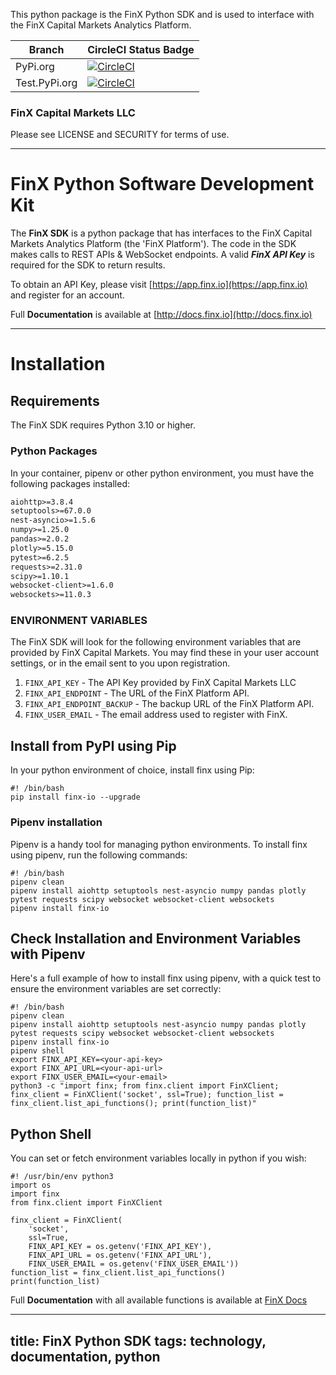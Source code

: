 This python package is the FinX Python SDK and is used to interface with the FinX Capital Markets Analytics Platform.


| Branch | CircleCI Status Badge |
| ------ | -------------------- |
| PyPi.org | [![CircleCI](https://dl.circleci.com/status-badge/img/gh/FinX-IO/finx/tree/main.svg?style=svg&circle-token=a2c782bbf496cf79a9dbee9a41960601a56d28f7)](https://dl.circleci.com/status-badge/redirect/gh/FinX-IO/finx/tree/main) |
| Test.PyPi.org | [![CircleCI](https://dl.circleci.com/status-badge/img/gh/FinX-IO/finx/tree/dev.svg?style=svg&circle-token=a2c782bbf496cf79a9dbee9a41960601a56d28f7)](https://dl.circleci.com/status-badge/redirect/gh/FinX-IO/finx/tree/dev) |

### FinX Capital Markets LLC

Please see LICENSE and SECURITY for terms of use.

***

# FinX Python Software Development Kit

The **FinX SDK** is a python package that has interfaces to the FinX Capital Markets
Analytics Platform (the 'FinX Platform'). The code in the SDK makes calls to REST APIs 
& WebSocket endpoints. A valid ___FinX API Key___ is required for the SDK to return results.

To obtain an API Key, please visit [https://app.finx.io](https://app.finx.io) and register for an account.

Full **Documentation** is available at [http://docs.finx.io](http://docs.finx.io)

***

# Installation

## Requirements

The FinX SDK requires Python 3.10 or higher.

### Python Packages

In your container, pipenv or other python environment, you must have the following
packages installed:

```requirements.txt
aiohttp>=3.8.4
setuptools>=67.0.0
nest-asyncio>=1.5.6
numpy>=1.25.0
pandas>=2.0.2
plotly>=5.15.0
pytest>=6.2.5
requests>=2.31.0
scipy>=1.10.1
websocket-client>=1.6.0
websockets>=11.0.3
```

### ENVIRONMENT VARIABLES

The FinX SDK will look for the following environment variables that are provided by FinX Capital Markets. You may find these
in your user account settings, or in the email sent to you upon registration. 

1. `FINX_API_KEY` - The API Key provided by FinX Capital Markets LLC
2. `FINX_API_ENDPOINT` - The URL of the FinX Platform API.
3. `FINX_API_ENDPOINT_BACKUP` - The backup URL of the FinX Platform API.
4. `FINX_USER_EMAIL` - The email address used to register with FinX.

## Install from PyPI using Pip

In your python environment of choice, install finx using Pip:

    #! /bin/bash
    pip install finx-io --upgrade
    
### Pipenv installation

Pipenv is a handy tool for managing python environments. To install finx using pipenv, run the following commands:

    #! /bin/bash
    pipenv clean
    pipenv install aiohttp setuptools nest-asyncio numpy pandas plotly pytest requests scipy websocket websocket-client websockets
    pipenv install finx-io 

## Check Installation and Environment Variables with Pipenv

Here's a full example of how to install finx using pipenv, with a quick test to ensure the environment variables are set correctly:

    #! /bin/bash
    pipenv clean
    pipenv install aiohttp setuptools nest-asyncio numpy pandas plotly pytest requests scipy websocket websocket-client websockets
    pipenv install finx-io 
    pipenv shell
    export FINX_API_KEY=<your-api-key>
    export FINX_API_URL=<your-api-url>
    export FINX_USER_EMAIL=<your-email>
    python3 -c "import finx; from finx.client import FinXClient; finx_client = FinXClient('socket', ssl=True); function_list = finx_client.list_api_functions(); print(function_list)"

## Python Shell

You can set or fetch environment variables locally in python if you wish:
```python3
#! /usr/bin/env python3
import os
import finx
from finx.client import FinXClient

finx_client = FinXClient(
    'socket', 
    ssl=True, 
    FINX_API_KEY = os.getenv('FINX_API_KEY'), 
    FINX_API_URL = os.getenv('FINX_API_URL'), 
    FINX_USER_EMAIL = os.getenv('FINX_USER_EMAIL'))
function_list = finx_client.list_api_functions()
print(function_list)
```
Full **Documentation** with all available functions is available at [FinX Docs](https://finx-capital-markets.gitbook.io/)

---
title: FinX Python SDK
tags: technology, documentation, python
---
